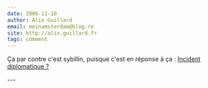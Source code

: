 ```yaml
---
date: 2006-11-10
author: Alix Guillard
email: meinamsterdam@blog.re
site: http://alix.guillard.fr
tags: comment
---
```


<p>
Ça par contre c'est sybillin, puisque c'est en réponse à ça : <a title="un problème que j'ai eu à l'étranger" href="/incident-diplomatique">Incident diplomatique ?</a>
</p>
---